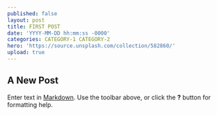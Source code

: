 ```yaml
---
published: false
layout: post
title: FIRST POST
date: 'YYYY-MM-DD hh:mm:ss -0000'
categories: CATEGORY-1 CATEGORY-2
hero: 'https://source.unsplash.com/collection/582860/'
upload: true
---
```

## A New Post

Enter text in [Markdown](http://daringfireball.net/projects/markdown/). Use the toolbar above, or click the **?** button for formatting help.
